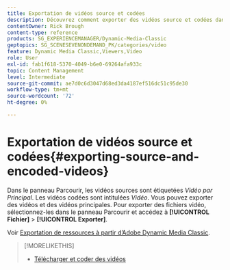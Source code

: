 ```yaml
---
title: Exportation de vidéos source et codées
description: Découvrez comment exporter des vidéos source et codées dans Adobe Dynamic Media Classic.
contentOwner: Rick Brough
content-type: reference
products: SG_EXPERIENCEMANAGER/Dynamic-Media-Classic
geptopics: SG_SCENESEVENONDEMAND_PK/categories/video
feature: Dynamic Media Classic,Viewers,Video
role: User
exl-id: fab1f618-5370-4049-b6e0-69264afa933c
topic: Content Management
level: Intermediate
source-git-commit: ae7d0c6d3047d68ed3da4187ef516dc51c95de30
workflow-type: tm+mt
source-wordcount: '72'
ht-degree: 0%

---
```


# Exportation de vidéos source et codées{#exporting-source-and-encoded-videos}

Dans le panneau Parcourir, les vidéos sources sont étiquetées *Vidéo par Principal*. Les vidéos codées sont intitulées *Vidéo*. Vous pouvez exporter des vidéos et des vidéos principales. Pour exporter des fichiers vidéo, sélectionnez-les dans le panneau Parcourir et accédez à **[!UICONTROL Fichier]** > **[!UICONTROL Exporter]**.

Voir [Exportation de ressources à partir d’Adobe Dynamic Media Classic](exporting-assets-from-dmc.md#exporting-assets-from-dmc).

>[!MORELIKETHIS]
>
>* [Télécharger et coder des vidéos](uploading-encoding-videos.md#uploading_and_encoding_videos)
